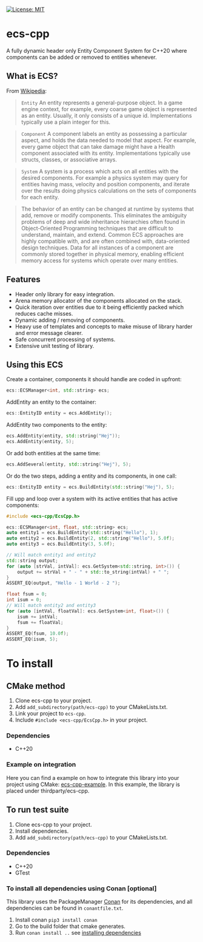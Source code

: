 [![License: MIT](https://img.shields.io/badge/License-MIT-green.svg)](https://opensource.org/licenses/MIT)

# ecs-cpp
A fully dynamic header only Entity Component System for C++20 where components can be added or removed to entities whenever.

## What is ECS?

From [Wikipedia](https://en.wikipedia.org/wiki/Entity_component_system):

>`Entity` An entity represents a general-purpose object. In a game engine context, for example, every coarse game object is represented as an entity. Usually, it only consists of a unique id. Implementations typically use a plain integer for this.

>`Component` A component labels an entity as possessing a particular aspect, and holds the data needed to model that aspect. For example, every game object that can take damage might have a Health component associated with its entity. Implementations typically use structs, classes, or associative arrays.

>`System` A system is a process which acts on all entities with the desired components. For example a physics system may query for entities having mass, velocity and position components, and iterate over the results doing physics calculations on the sets of components for each entity.

>The behavior of an entity can be changed at runtime by systems that add, remove or modify components. This eliminates the ambiguity problems of deep and wide inheritance hierarchies often found in Object-Oriented Programming techniques that are difficult to understand, maintain, and extend. Common ECS approaches are highly compatible with, and are often combined with, data-oriented design techniques. Data for all instances of a component are commonly stored together in physical memory, enabling efficient memory access for systems which operate over many entities.

## Features
- Header only library for easy integration.
- Arena memory allocator of the components allocated on the stack.
- Quick iteration over entities due to it being efficiently packed which reduces cache misses.
- Dynamic adding / removing of components.
- Heavy use of templates and concepts to make misuse of library harder and error message clearer.
- Safe concurrent processing of systems.
- Extensive unit testing of library.

## Using this ECS
Create a container, components it should handle are coded in upfront:
```c++
ecs::ECSManager<int, std::string> ecs;
```

AddEntity an entity to the container:
```c++
ecs::EntityID entity = ecs.AddEntity();
```

AddEntity two components to the entity:
```c++
ecs.AddEntity(entity, std::string("Hej"));
ecs.AddEntity(entity, 5);
```

Or add both entities at the same time:
```c++
ecs.AddSeveral(entity, std::string("Hej"), 5);
```

Or do the two steps, adding a entity and its components, in one call:
```c++
ecs::EntityID entity = ecs.BuildEntity(std::string("Hej"), 5);
```

Fill upp and loop over a system with its active entities that has active components:
```c++
#include <ecs-cpp/EcsCpp.h>

ecs::ECSManager<int, float, std::string> ecs;
auto entity1 = ecs.BuildEntity(std::string("Hello"), 1);
auto entity2 = ecs.BuildEntity(2, std::string("Hello"), 5.0f);
auto entity3 = ecs.BuildEntity(3, 5.0f);

// Will match entity1 and entity2
std::string output;
for (auto [strVal, intVal]: ecs.GetSystem<std::string, int>()) {
    output += strVal + " - " + std::to_string(intVal) + " ";
}
ASSERT_EQ(output, "Hello - 1 World - 2 ");

float fsum = 0;
int isum = 0;
// Will match entity2 and entity3
for (auto [intVal, floatVal]: ecs.GetSystem<int, float>()) {
    isum += intVal;
    fsum += floatVal;
}
ASSERT_EQ(fsum, 10.0f);
ASSERT_EQ(isum, 5);
```

# To install
## CMake method
1. Clone ecs-cpp to your project.
2. Add `add_subdirectory(path/ecs-cpp)` to your CMakeLists.txt.
3. Link your project to `ecs-cpp`.
4. Include `#include <ecs-cpp/EcsCpp.h>` in your project.

### Dependencies
- C++20

### Example on integration
Here you can find a example on how to integrate this library into your project using CMake: [ecs-cpp-example](https://github.com/annell/physim-cpp).
In this example, the library is placed under thirdparty/ecs-cpp.

## To run test suite
1. Clone ecs-cpp to your project.
2. Install dependencies.
3. Add `add_subdirectory(path/ecs-cpp)` to your CMakeLists.txt.

### Dependencies
- C++20
- GTest

### To install all dependencies using Conan [optional]
This library uses the PackageManager [Conan](https://conan.io) for its dependencies, and all dependencies can be found in `conantfile.txt`.
1. Install conan `pip3 install conan`
2. Go to the build folder that cmake generates.
3. Run `conan install ..` see [installing dependencies](https://docs.conan.io/en/1.7/using_packages/conanfile_txt.html)